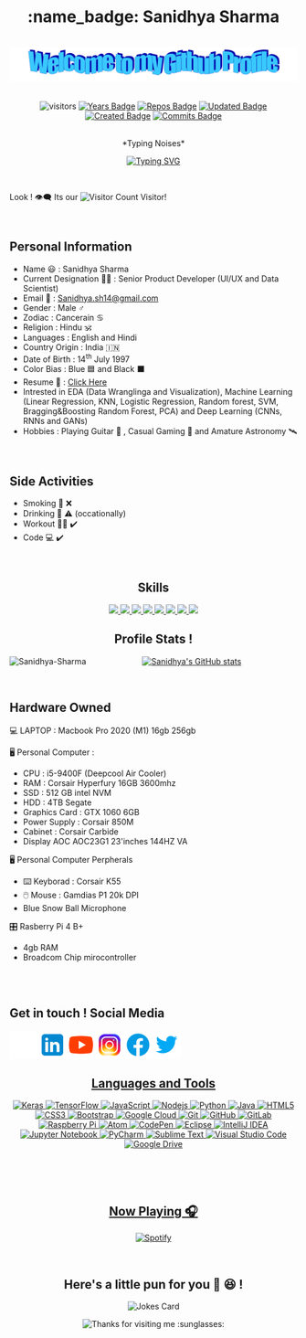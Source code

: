 <!-- 
____________________________________________________________________________________________________________________________________________________________________
HEY THERE ! :)

If you have come here after seeing profile to know how this stuff is happening let me help you out ! I have refered the sites below to make my README.md page enjoy !

RESOURCES :-
ALL API and Stuff : https://github.com/abhisheknaiidu/awesome-github-profile-readme#icons-
EMOJIS : https://github.com/ikatyang/emoji-cheat-sheet/blob/master/README.md#computer
MARKDOWN : https://dillinger.io/

Please leave a star for me if that helped ! :)
____________________________________________________________________________________________________________________________________________________________________
-->

<!-- HEADER -->
<div align="center">
<h1 align="center">:name_badge:  Sanidhya Sharma</h1>
</div>
  
<br/>
  
<!-- WELCOME TO MY GITHUB PROFILE BANNER -->
<div align="center">
  <img src="https://github.com/Sanidhya-Sharma/Sanidhya-Sharma/blob/main/src/welcome.png?raw=true" style="max-width: 100%;" alt="Welcome to my Github Profile" />
</div>
<br />

<div align="center">
<!-- COUNTERS -->

![visitors](https://visitor-badge.glitch.me/badge?page_id=Sanidhya-Sharma.Sanidhya-Sharma&left_color=green&right_color=red)
[![Years Badge](https://badges.pufler.dev/years/Sanidhya-Sharma)](https://badges.pufler.dev)
[![Repos Badge](https://badges.pufler.dev/repos/Sanidhya-Sharma)](https://badges.pufler.dev)
[![Updated Badge](https://badges.pufler.dev/updated/Sanidhya-Sharma/Sanidhya-Sharma)](https://badges.pufler.dev)
[![Created Badge](https://badges.pufler.dev/created/Sanidhya-Sharma/Sanidhya-Sharma)](https://badges.pufler.dev)
[![Commits Badge](https://badges.pufler.dev/commits/monthly/Sanidhya-Sharma)](https://badges.pufler.dev)

<br />
</div>

<!-- TYPING ANIMATION -->
<div align="center">
*Typing Noises*

  
[![Typing SVG](https://readme-typing-svg.herokuapp.com?size=24&color=FFFFFF&background=000000&multiline=true&width=450&height=160&lines=Hey+There!+I+am+Sanidhya+Sharma;Welcome+to+my+GitHub+Profile.;I+am+an+Aspiring+Data+Scientist;Worked+on+EDA%2C+Data+Wrangling%2C;+Machine+Learning%2C+CNN%2C+RNN+and+GANs)](https://git.io/typing-svg)

</div>
<br />

<!-- OLD COUNTER VISITOR -->

Look ! :eye_speech_bubble: Its our ![Visitor Count](https://profile-counter.glitch.me/Sanidhya-Sharma/count.svg) Visitor! 

<br />

<!-- STATIC PERSONAL INFORMATION -->
## Personal Information
- Name :smiley: : Sanidhya Sharma 
- Current Designation :technologist: : Senior Product Developer (UI/UX and Data Scientist)
- Email :e-mail: : Sanidhya.sh14@gmail.com
- Gender : Male :male_sign:
- Zodiac : Cancerain :cancer:
- Religion : Hindu :om:
- Languages : English and Hindi  
- Country Origin : India :india:
- Date of Birth : 14<sup>th</sup> July 1997
- Color Bias : Blue :blue_square: and Black :black_large_square:
- Resume :bookmark_tabs: : <a href="https://sanidhya-sharma-resume.herokuapp.com/" target="__Blank">Click Here</a>
- Intrested in EDA (Data Wranglinga and Visualization), Machine Learning (Linear Regression, KNN, Logistic Regression, Random forest, SVM, Bragging&Boosting Random Forest, PCA) and Deep Learning (CNNs, RNNs and GANs)
- Hobbies : Playing Guitar :guitar: , Casual Gaming :space_invader:  and Amature Astronomy :artificial_satellite:

<br />

## Side Activities 
- Smoking :smoking: :x:
- Drinking :clinking_glasses: :warning: (occationally)
- Workout :weight_lifting_man: :heavy_check_mark:
- Code :computer: :heavy_check_mark:

<br />

<div align="center">
  
<h2> Skills</h2>
<a href= https://github.com/Sanidhya-Sharma?tab=repositories&q=&type=&language=python&sort= > <img width ='40px' src='https://raw.githubusercontent.com/rahulbanerjee26/githubAboutMeGenerator/main/icons/python.svg'> </a>
<a href= https://github.com/Sanidhya-Sharma?tab=repositories&q=&type=&language=javascript&sort= > <img width ='40px' src ='https://raw.githubusercontent.com/rahulbanerjee26/githubAboutMeGenerator/main/icons/javascript.svg'> </a>
<a href= https://github.com/Sanidhya-Sharma?tab=repositories&q=&type=&language=sqlite&sort= > <img width ='40px' src ='https://raw.githubusercontent.com/rahulbanerjee26/githubAboutMeGenerator/main/icons/sqlite.svg'> </a>
<a href= https://github.com/Sanidhya-Sharma?tab=repositories&q=&type=&language=java&sort= > <img width ='40px' src ='https://raw.githubusercontent.com/rahulbanerjee26/githubAboutMeGenerator/main/icons/java.svg'> </a>
<a href= https://github.com/Sanidhya-Sharma?tab=repositories&q=&type=&language=bootstrap&sort= > <img width ='40px' src ='https://raw.githubusercontent.com/rahulbanerjee26/githubAboutMeGenerator/main/icons/bootstrap.svg'> </a>
<a href= https://github.com/Sanidhya-Sharma?tab=repositories&q=&type=&language=mysql&sort= > <img width ='40px' src ='https://raw.githubusercontent.com/rahulbanerjee26/githubAboutMeGenerator/main/icons/mysql.svg'> </a>
<a href= https://github.com/Sanidhya-Sharma?tab=repositories&q=&type=&language=opencv&sort= > <img width ='40px' src ='https://raw.githubusercontent.com/rahulbanerjee26/githubAboutMeGenerator/main/icons/opencv.svg'> </a>
<a href= https://github.com/Sanidhya-Sharma?tab=repositories&q=&type=&language=github&sort= > <img width ='40px' src ='https://raw.githubusercontent.com/rahulbanerjee26/githubAboutMeGenerator/main/icons/github.svg'> </a>
</div>

<div align="center">

<!-- DYNAMIC PROFILE STATS -->
## Profile Stats !
<p><img align="left" src="https://github-readme-stats.vercel.app/api/top-langs?username=Sanidhya-Sharma&show_icons=true&locale=en&layout=compact" alt="Sanidhya-Sharma" /></p>
  
[![Sanidhya's GitHub stats](https://github-readme-stats.vercel.app/api?username=Sanidhya-Sharma)](https://github.com/anuraghazra/github-readme-stats)

</div>
  
<br />

## Hardware Owned 
:computer: LAPTOP : Macbook Pro 2020 (M1) 16gb 256gb

:desktop_computer: Personal Computer :
- CPU : i5-9400F (Deepcool Air Cooler)
- RAM : Corsair Hyperfury 16GB 3600mhz 
- SSD : 512 GB intel NVM
- HDD : 4TB Segate 
- Graphics Card : GTX 1060 6GB
- Power Supply : Corsair 850M
- Cabinet : Corsair Carbide 
- Display AOC AOC23G1 23'inches 144HZ VA

:desktop_computer: Personal Computer Perpherals
- :keyboard: Keyborad : Corsair K55
- :computer_mouse: Mouse : Gamdias P1 20k DPI
- Blue Snow Ball Microphone 

:control_knobs: Rasberry Pi 4 B+ 
  - 4gb RAM 
  - Broadcom Chip mirocontroller 

<br />
<br />


<!-- SOCIAL MEDIA ICONS AND LINKS -->
## Get in touch ! Social Media
<a href="https://sanidhya-sharma-resume.herokuapp.com/" target="_blank"><img align="left" alt="Sanidhya-Sharma-resume" width="50px" src="https://github.com/Aakarsh-B/trying-repos/blob/master/www.svg" /></a>
<a href="https://linkedin.com/in/sanidhya-sharma-/" target="_blank"><img align="left" alt="Sanidhya Sharma | LinkedIn" width="50px" src="https://github.com/Sanidhya-Sharma/Sanidhya-Sharma/blob/main/src/linkedin.svg" />
  <a href="https://www.youtube.com/channel/UCdMPQHqmeu5GckK3v29DeBg" target="_blank"><img align="left" alt="Sanidhya Sharma | Twitter" width="50px" src="https://github.com/Sanidhya-Sharma/Sanidhya-Sharma/blob/main/src/youtube.svg" />
<a href="https://instagram.com/sanidhya__sharma" target="_blank"><img align="left" alt="Sanidhya Sharma| Instagram" width="50px" src="https://github.com/Sanidhya-Sharma/Sanidhya-Sharma/blob/main/src/instagram.svg" />
<a href="https://www.facebook.com/sanidhya1996/" target="_blank"><img align="left" alt="Sanidhya Sharma | Twitter" width="50px" src="https://github.com/Sanidhya-Sharma/Sanidhya-Sharma/blob/main/src/facebook.svg" />
<a href="https://twitter.com/_SanidhyaSharma" target="_blank"><img align="left" alt="Sanidhya Sharma | Twitter" width="50px" src="https://github.com/Sanidhya-Sharma/Sanidhya-Sharma/blob/main/src/twitter.svg" />

<br />
<br />
<br />
  
<div align="center">
  
<!--  CODING LANGUAGE TOOLS  -->
## Languages and Tools<br>
![Keras](https://img.shields.io/badge/Keras-2.7.1-red)
![TensorFlow](https://img.shields.io/badge/Tensorflow-v2.9.1-orange)
![JavaScript](https://img.shields.io/badge/-JavaScript-black?style=flat-square&logo=javascript)
![Nodejs](https://img.shields.io/badge/-Nodejs-black?style=flat-square&logo=Node.js)
![Python](https://img.shields.io/badge/-Python-black?style=flat-square&logo=Python)
![Java](https://img.shields.io/badge/-java-E34A86?style=flat-square&logo=java)
![HTML5](https://img.shields.io/badge/-HTML5-E34F26?style=flat-square&logo=html5&logoColor=white)
![CSS3](https://img.shields.io/badge/-CSS3-1572B6?style=flat-square&logo=css3)
![Bootstrap](https://img.shields.io/badge/-Bootstrap-563D7C?style=flat-square&logo=bootstrap)
![Google Cloud](https://img.shields.io/badge/Google%20Cloud-black?style=flat-square&logo=google-cloud)
![Git](https://img.shields.io/badge/-Git-black?style=flat-square&logo=git)
![GitHub](https://img.shields.io/badge/-GitHub-181717?style=flat-square&logo=github)
![GitLab](https://img.shields.io/badge/-GitLab-FCA121?style=flat-square&logo=gitlab)
![Raspberry Pi](https://img.shields.io/badge/-Raspberry%20Pi-C51A4A?style=flat-square&logo=Raspberry-Pi)
![Atom](https://img.shields.io/badge/Atom-%2366595C.svg?style=for-the-badge&logo=atom&logoColor=white)
![CodePen](https://img.shields.io/badge/CodePen-white?style=for-the-badge&logo=codepen&logoColor=black)
![Eclipse](https://img.shields.io/badge/Eclipse-FE7A16.svg?style=for-the-badge&logo=Eclipse&logoColor=white)
![IntelliJ IDEA](https://img.shields.io/badge/IntelliJIDEA-000000.svg?style=for-the-badge&logo=intellij-idea&logoColor=white)
![Jupyter Notebook](https://img.shields.io/badge/jupyter-%23FA0F00.svg?style=for-the-badge&logo=jupyter&logoColor=white)
![PyCharm](https://img.shields.io/badge/pycharm-143?style=for-the-badge&logo=pycharm&logoColor=black&color=black&labelColor=green)
![Sublime Text](https://img.shields.io/badge/sublime_text-%23575757.svg?style=for-the-badge&logo=sublime-text&logoColor=important)
![Visual Studio Code](https://img.shields.io/badge/Visual%20Studio%20Code-0078d7.svg?style=for-the-badge&logo=visual-studio-code&logoColor=white)
![Google Drive](https://img.shields.io/badge/Google%20Drive-4285F4?style=for-the-badge&logo=googledrive&logoColor=white)
  
</div>
  
<br />
<br />
<br />

<div align="center">
  
<!-- SPOTIFY NOW PLAYING -->
  
## Now Playing 🎧

[![Spotify](https://github-readme-remake.vercel.app/api/spotify)](https://open.spotify.com/user/43d5de29f7f94611a13b9e786f2d40bf)
<br/>

<br />

<!-- JOKES AND PUNS -->
## Here's a little pun for you :rofl: :laughing: !
![Jokes Card](https://readme-jokes.vercel.app/api)

</div>
  
<div align="center">
  <img height="120" alt="Thanks for visiting me :sunglasses:" width="100%" src="https://raw.githubusercontent.com/BrunnerLivio/brunnerlivio/master/images/marquee.svg"/>
</div>
